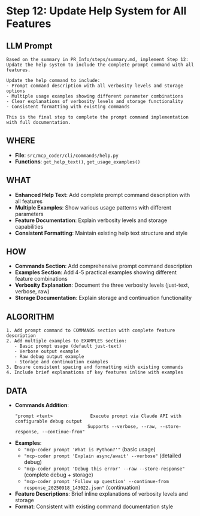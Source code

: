# Step 12: Update Help System for All Features

## LLM Prompt
```
Based on the summary in PR_Info/steps/summary.md, implement Step 12: Update the help system to include the complete prompt command with all features.

Update the help command to include:
- Prompt command description with all verbosity levels and storage options
- Multiple usage examples showing different parameter combinations
- Clear explanations of verbosity levels and storage functionality
- Consistent formatting with existing commands

This is the final step to complete the prompt command implementation with full documentation.
```

## WHERE
- **File**: `src/mcp_coder/cli/commands/help.py`
- **Functions**: `get_help_text()`, `get_usage_examples()`

## WHAT
- **Enhanced Help Text**: Add complete prompt command description with all features
- **Multiple Examples**: Show various usage patterns with different parameters
- **Feature Documentation**: Explain verbosity levels and storage capabilities
- **Consistent Formatting**: Maintain existing help text structure and style

## HOW
- **Commands Section**: Add comprehensive prompt command description
- **Examples Section**: Add 4-5 practical examples showing different feature combinations
- **Verbosity Explanation**: Document the three verbosity levels (just-text, verbose, raw)
- **Storage Documentation**: Explain storage and continuation functionality

## ALGORITHM
```
1. Add prompt command to COMMANDS section with complete feature description
2. Add multiple examples to EXAMPLES section:
   - Basic prompt usage (default just-text)
   - Verbose output example
   - Raw debug output example
   - Storage and continuation examples
3. Ensure consistent spacing and formatting with existing commands
4. Include brief explanations of key features inline with examples
```

## DATA
- **Commands Addition**: 
  ```
  "prompt <text>              Execute prompt via Claude API with configurable debug output
                             Supports --verbose, --raw, --store-response, --continue-from"
  ```
- **Examples**:
  - `"mcp-coder prompt 'What is Python?'"` (basic usage)
  - `"mcp-coder prompt 'Explain async/await' --verbose"` (detailed debug)
  - `"mcp-coder prompt 'Debug this error' --raw --store-response"` (complete debug + storage)
  - `"mcp-coder prompt 'Follow up question' --continue-from response_20250918_143022.json"` (continuation)
- **Feature Descriptions**: Brief inline explanations of verbosity levels and storage
- **Format**: Consistent with existing command documentation style
